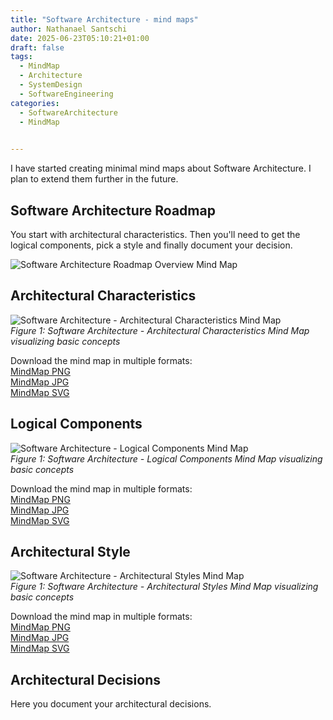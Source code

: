 ```yaml
---
title: "Software Architecture - mind maps"
author: Nathanael Santschi
date: 2025-06-23T05:10:21+01:00
draft: false
tags:
  - MindMap
  - Architecture
  - SystemDesign
  - SoftwareEngineering
categories:
  - SoftwareArchitecture
  - MindMap

  
---
```


I have started creating minimal mind maps about Software Architecture. I plan to extend them further in the future.

## Software Architecture Roadmap
You start with architectural characteristics. Then you'll need to get the logical components, pick a style and finally document your decision.

![Software Architecture Roadmap Overview Mind Map](/images/SOFTWAREARCHITECTURE-Overview.jpg "Software Architecture Mind Map")  

## Architectural Characteristics
![Software Architecture - Architectural Characteristics Mind Map](/images/ARCHITECTURALCHARACTERISTICS-mind-map.svg "Software Architecture - Architectural Characteristics Mind Map illustrates basic concepts")  
*Figure 1: Software Architecture - Architectural Characteristics Mind Map visualizing basic concepts*

Download the mind map in multiple formats:  
[MindMap PNG](/images/ARCHITECTURALCHARACTERISTICS-mind-map.png "Preview")  
[MindMap JPG](/images/ARCHITECTURALCHARACTERISTICS-mind-map.jpg  "Preview")  
[MindMap SVG](/images/ARCHITECTURALCHARACTERISTICS-mind-map.svg "Preview")  


## Logical Components
![Software Architecture - Logical Components Mind Map](/images/LOGICALCOMPONENTS-mind-map.svg "Software Architecture - Logical Components  Mind Map illustrates basic concepts")  
*Figure 1: Software Architecture - Logical Components Mind Map visualizing basic concepts*

Download the mind map in multiple formats:  
[MindMap PNG](/images/LOGICALCOMPONENTS-mind-map.png "Preview")  
[MindMap JPG](/images/LOGICALCOMPONENTS-mind-map.jpg  "Preview")  
[MindMap SVG](/images/LOGICALCOMPONENTS-mind-map.svg "Preview")  


## Architectural Style
![Software Architecture - Architectural Styles Mind Map](/images/ARCHITECTURALSTYLE-mind-map.svg "Software Architecture - Architectural Styles  Mind Map illustrates basic concepts")  
*Figure 1: Software Architecture - Architectural Styles Mind Map visualizing basic concepts*

Download the mind map in multiple formats:  
[MindMap PNG](/images/ARCHITECTURALSTYLE-mind-map.png "Preview")  
[MindMap JPG](/images/ARCHITECTURALSTYLE-mind-map.jpg  "Preview")  
[MindMap SVG](/images/ARCHITECTURALSTYLE-mind-map.svg "Preview")  


## Architectural Decisions
Here you document your architectural decisions. 